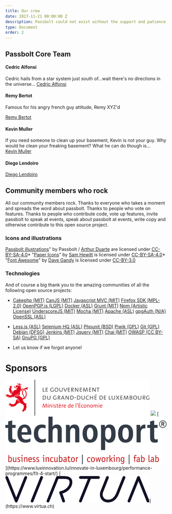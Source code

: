 ```yaml
---
title: Our crew
date: 2017-11-21 00:00:00 Z
description: Passbolt could not exist without the support and patience of our crew and their families and friends.
type: Document
order: 2
---
```


## Passbolt Core Team
#### Cedric Alfonsi
Cedric hails from a star system just south of...wait there's no directions in the universe...
<a href="https://github.com/cedricalfonsi">Cedric Alfonsi</a>

#### Remy Bertot
Famous for his angry french guy attitude, Remy XYZ'd					
								
<a href="https://github.com/stripthis">Remy Bertot</a>
		
#### Kevin Muller
If you need someone to clean up your basement, Kevin is not your guy. Why would he clean your freaking basement? What he can do though is...				
<a href="https://github.com/kevinmuller">Kevin Muller</a>

#### Diego Lendoiro

<a href="https://github.com/dlen">Diego Lendoiro</a>
								
								
## Community members who rock
All our community members rock. Thanks to everyone who takes a moment and spreads the word about passbolt. Thanks to people who vote on features. Thanks to people who contribute code, vote up features, invite passbolt to speak at events, speak about passbolt at events, write copy and otherwise contribute to this open source project.

### Icons and illustrations

[Passbolt illustrations](https://github.com/passbolt/passbolt_styleguide/tree/master/src/img/illustrations)" by Passbolt / [Arthur Duarte](https://www.behance.net/arthurcduarte) are licensed under [CC-BY-SA-4.0](https://creativecommons.org/licenses/by-sa/4.0/)*   "[Paper Icons](https://snwh.org/paper/icons/)" by [Sam Hewitt](https://samuelhewitt.com/) is licensed under [CC-BY-SA-4.0](https://creativecommons.org/licenses/by-sa/4.0/)*   "[Font Awesome](http://fontawesome.io)" by [Dave Gandy](https://twitter.com/davegandy) is licensed under [CC-BY-3.0](http://creativecommons.org/licenses/by/3.0/)

### Technologies

And of course a big thank you to the amazing communities of all the following open source projects:

*   [Cakephp (MIT)](http://cakephp.org) [CanJS (MIT)](http://canjs.com/) [Javascript MVC (MIT)](http://www.javascriptmvc.com/) [Firefox SDK (MPL-2.0)](https://developer.mozilla.org/en-US/Add-ons/SDK) [OpenPGP.js (LGPL)](http://openpgpjs.org/) [Docker (ASL)](https://www.docker.com/) [Grunt (MIT)](http://gruntjs.com/) [Npm (Artistic License)](https://www.npmjs.com/) [UnderscoreJS (MIT)](http://underscorejs.org/) [Mocha (MIT)](https://mochajs.org/) [Apache (ASL)](http://www.apache.org/) [gpgAuth (N/A)](https://gpgauth.org/) [OpenSSL (ASL)](https://www.openssl.org)

*   [Less.js (ASL)](lesscss.org/) [Selenium HQ (ASL)](http://www.seleniumhq.org) [Phpunit (BSD)](https://phpunit.de/) [Piwik (GPL)](http://piwik.org/) [Git (GPL)](https://git-scm.com/) [Debian (DFSG)](https://www.debian.org/) [Jenkins (MIT)](https://jenkins-ci.org/) [Jquery (MIT)](https://jquery.com/) [Chai (MIT)](http://chaijs.com/) [OWASP (CC BY-SA)](https://www.owasp.org) [GnuPG (GPL)](https://www.gnupg.org/) 

* Let us know if we forgot anyone!

# Sponsors

<img src="images/third_party/ministry_of_economy_luxembourg_logo.png"> 
<img src="images/third_party/luxinnovation_logo.svg">
[<img src="images/third_party/technoport_logo.png">](https://www.luxinnovation.lu/innovate-in-luxembourg/performance-programmes/fit-4-start/) 
[<img src="images/third_party/virtua_logo.png">](https://www.virtua.ch)